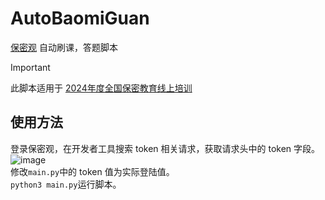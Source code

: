 # AutoBaomiGuan
[保密观](https://www.baomi.org.cn) 自动刷课，答题脚本

> [!IMPORTANT] 
> 此脚本适用于 [2024年度全国保密教育线上培训](https://www.baomi.org.cn/bmCourseDetail/info?id=78e6a04c-dd87-4794-8214-9de32be7cae1)

## 使用方法
登录保密观，在开发者工具搜索 token 相关请求，获取请求头中的 token 字段。
![image](https://github.com/NB-XX/AutoBaomiGuan/assets/53631369/2ccf206c-92fd-497e-a17f-b22f62b6fae4)  
修改`main.py`中的 token 值为实际登陆值。  
`python3 main.py`运行脚本。
